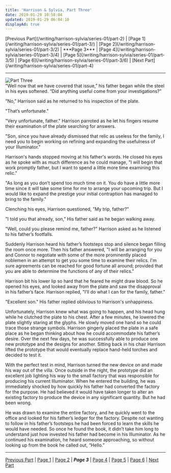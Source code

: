```yaml
---
title: 'Harrison & Sylvia, Part Three'
date: 2019-01-29 10:58:04
updated: 2019-01-29 06:04:10
displayAd: true
---
```

<p class="center"> [Previous Part](/writing/harrison-sylvia/series-01/part-2) | [Page 1](/writing/harrison-sylvia/series-01/part-3/) | [Page 2](/writing/harrison-sylvia/series-01/part-3/2) | <span class="current-page">***Page 3***</span> | [Page 4](/writing/harrison-sylvia/series-01/part-3/4) | [Page 5](/writing/harrison-sylvia/series-01/part-3/5) | [Page 6](/writing/harrison-sylvia/series-01/part-3/6) | [Next Part](/writing/harrison-sylvia/series-01/part-4) </p><hr class="clear-both center-fade"/><div class="embedded-image-left"><img src="/writing/harrison-sylvia/series-01/part-3/hs103.jpg" alt="Part Three" style="max-height: 275px;"/></div>"Well now that we have covered that issue,” his father began while the steel in his eyes softened.  “Did anything useful come from your investigations?"

"No," Harrison said as he returned to his inspection of the plate.

"That’s unfortunate."

"Very unfortunate, father."  Harrison parroted as he let his fingers resume their examination of the plate searching for answers.

"Son, since you have already dismissed that relic as useless for the family, I need you to begin working on refining and expanding the usefulness of your Illuminator."

Harrison's hands stopped moving at his father's words.  He closed his eyes as he spoke with as much difference as he could manage, "I will begin that work promptly father, but I want to spend a little more time examining this relic."

"As long as you don’t spend too much time on it.  You do have a little more time since it will take some time for me to arrange your upcoming trip.  But I would like to expand the prestige your initial contraption has managed to bring to the family."

Clenching his eyes, Harrison questioned, "My trip, father?"

"I told you that already, son," His father said as he began walking away.

"Well, could you please remind me, father?"  Harrison asked as he listened to his father’s footfalls.

Suddenly Harrison heard his father’s footsteps stop and silence began filling the room once more.  Then his father answered, "I will be arranging for you and Connor to negotiate with some of the more prominently placed noblemen in an attempt to get you some time to examine their relics.  I'm sure agreements can be reached for good fortune all around; provided that you are able to determine the functions of any of their relics."

Harrison bit his lower lip so hard that he feared he might draw blood.  So he opened his eyes, and looked away from the plate and saw the disapproval in his father’s face.  Harrison replied, "I’ll do what I can for the family, father."

"Excellent son." His father replied oblivious to Harrison's unhappiness.

Unfortunately, Harrison knew what was going to happen, and his head hung while he clutched the plate to his chest.  After a few minutes, he lowered the plate slightly staring at the glyphs.  He slowly moved one hand so he could trace those strange symbols.  Harrison gingerly placed the plate in a safe place as he began thinking about how he could accommodate his father’s desire.  Over the next few days, he was successfully able to produce one new prototype and the designs for another.  Sitting back in his chair Harrison lifted the prototype that would eventually replace hand-held torches and decided to test it.

With the perfect test in mind, Harrison turned the new device on and made his way out of the villa.  Once outside in the night, the prototype did an excellent job lighting his way to the small factory that was responsible for producing his current Illuminator.  When he entered the building, he was immediately shocked by how quickly his father had converted the factory for the purpose.  He had believed it would have taken longer to alter an existing factory to produce the device in any significant quantity.  But he had been wrong.

He was drawn to examine the entire factory, and he quickly went to the office and looked for his father’s ledger for the factory.  Despite not wanting to follow in his father’s footsteps he had been forced to learn the skills he would have needed.  So once he found the book, it didn’t take him long to understand just how invested his father had become in his Illuminator.  As he continued his examination, he heard someone approaching, so without looking up from the book he called out, “Hello.”<hr class="clear-both center-fade"/><p class="center"> [Previous Part](/writing/harrison-sylvia/series-01/part-1) | [Page 1](/writing/harrison-sylvia/series-01/part-3/) | [Page 2](/writing/harrison-sylvia/series-01/part-3/2) | <span class="current-page">***Page 3***</span> | [Page 4](/writing/harrison-sylvia/series-01/part-3/4) | [Page 5](/writing/harrison-sylvia/series-01/part-3/5) | [Page 6](/writing/harrison-sylvia/series-01/part-3/6) | [Next Part](/writing/harrison-sylvia/series-01/part-4) </p>